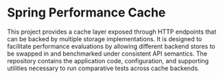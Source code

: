 # Spring Performance Cache

This project provides a cache layer exposed through HTTP endpoints that can be backed by multiple storage implementations. It is designed to facilitate performance evaluations by allowing different backend stores to be swapped in and benchmarked under consistent API semantics. The repository contains the application code, configuration, and supporting utilities necessary to run comparative tests across cache backends.

